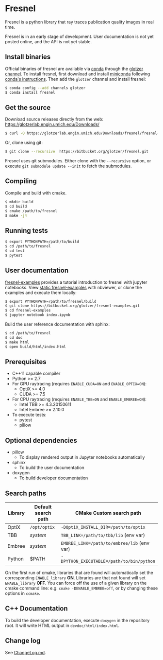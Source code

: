 # Fresnel

Fresnel is a python library that ray traces publication quality images in real time.

Fresnel is in an early stage of development. User documentation is not yet posted online, and the API is not yet stable.

## Install binaries

Official binaries of fresnel are available via [conda](http://conda.pydata.org/docs/) through
the [glotzer channel](https://anaconda.org/glotzer).
To install fresnel, first download and install
[miniconda](http://conda.pydata.org/miniconda.html) following [conda's instructions](http://conda.pydata.org/docs/install/quick.html).
Then add the `glotzer` channel and install fresnel:

```bash
$ conda config --add channels glotzer
$ conda install fresnel
```

## Get the source

Download source releases directly from the web: https://glotzerlab.engin.umich.edu/Downloads/

```bash
$ curl -O https://glotzerlab.engin.umich.edu/Downloads/fresnel/fresnel-v0.5.0.tar.gz
```

Or, clone using git:

```bash
$ git clone --recursive  https://bitbucket.org/glotzer/fresnel.git
```

Fresnel uses git submodules. Either clone with the ``--recursive`` option, or execute ``git submodule update --init``
to fetch the submodules.

## Compiling

Compile and build with cmake.

```bash
$ mkdir build
$ cd build
$ cmake /path/to/fresnel
$ make -j4
```

## Running tests

```bash
$ export PYTHONPATH=/path/to/build
$ cd /path/to/fresnel
$ cd test
$ pytest
```

## User documentation

[fresnel-examples](https://bitbucket.org/glotzer/fresnel-examples/overview) provides a tutorial introduction to fresnel
with jupyter notebooks. View [static fresnel-examples](http://nbviewer.jupyter.org/github/joaander/fresnel-examples/blob/master/index.ipynb) with nbviewer, or clone the examples and execute them locally:

```bash
$ export PYTHONPATH=/path/to/fresnel/build
$ git clone https://bitbucket.org/glotzer/fresnel-examples.git
$ cd fresnel-examples
$ jupyter notebook index.ipynb
```

Build the user reference documentation with sphinx:

```bash
$ cd /path/to/fresnel
$ cd doc
$ make html
$ open build/html/index.html
```

## Prerequisites

* C++11 capable compiler
* Python >= 2.7
* For GPU raytracing (requires `ENABLE_CUDA=ON` and `ENABLE_OPTIX=ON`):
    * OptiX >= 4.0
    * CUDA >= 7.5
* For CPU raytracing (requires `ENABLE_TBB=ON` and `ENABLE_EMBREE=ON`):
    * Intel TBB >= 4.3.20150611
    * Intel Embree >= 2.10.0
* To execute tests:
    * pytest
    * pillow

## Optional dependencies

* pillow
    * To display rendered output in Jupyter notebooks automatically
* sphinx
    * To build the user documentation
* doxygen
    * To build developer documentation

## Search paths

| Library | Default search path | CMake Custom search path |
| ------- | ------------------- | ------------------ |
| OptiX   | `/opt/optix`        | `-DOptiX_INSTALL_DIR=/path/to/optix` |
| TBB     | *system*            | `TBB_LINK=/path/to/tbb/lib` (env var) |
| Embree  | *system*            | `EMBREE_LINK=/path/to/embree/lib` (env var) |
| Python  | $PATH               | `-DPYTHON_EXECUTABLE=/path/to/bin/python` |

On the first run of cmake, libraries that are found will automatically set the corresponding `ENABLE_library` **ON**.
Libraries are that not found will set ``ENABLE_library`` **OFF**. You can force off the use of a given library
on the cmake command line: e.g. `cmake -DENABLE_EMBREE=off`, or by changing these options in `ccmake`.

## C++ Documentation

To build the developer documentation, execute
`doxygen` in the repository root. It will write HTML output in `devdoc/html/index.html`.

## Change log

See [ChangeLog.md](ChangeLog.md).

